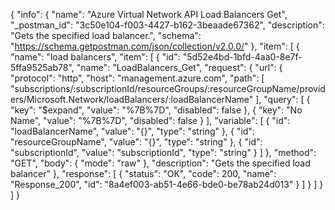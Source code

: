 {
  "info": {
    "name": "Azure Virtual Network API Load Balancers Get",
    "_postman_id": "3c50e104-f003-4427-b162-3beaade67362",
    "description": "Gets the specified load balancer.",
    "schema": "https://schema.getpostman.com/json/collection/v2.0.0/"
  },
  "item": [
    {
      "name": "load balancers",
      "item": [
        {
          "id": "5d52e4bd-1bfd-4aa0-8e7f-5ffa9525ab78",
          "name": "LoadBalancers_Get",
          "request": {
            "url": {
              "protocol": "http",
              "host": "management.azure.com",
              "path": [
                "subscriptions/:subscriptionId/resourceGroups/:resourceGroupName/providers/Microsoft.Network/loadBalancers/:loadBalancerName"
              ],
              "query": [
                {
                  "key": "$expand",
                  "value": "%7B%7D",
                  "disabled": false
                },
                {
                  "key": "No Name",
                  "value": "%7B%7D",
                  "disabled": false
                }
              ],
              "variable": [
                {
                  "id": "loadBalancerName",
                  "value": "{}",
                  "type": "string"
                },
                {
                  "id": "resourceGroupName",
                  "value": "{}",
                  "type": "string"
                },
                {
                  "id": "subscriptionId",
                  "value": "subscriptionId",
                  "type": "string"
                }
              ]
            },
            "method": "GET",
            "body": {
              "mode": "raw"
            },
            "description": "Gets the specified load balancer"
          },
          "response": [
            {
              "status": "OK",
              "code": 200,
              "name": "Response_200",
              "id": "8a4ef003-ab51-4e66-bde0-be78ab24d013"
            }
          ]
        }
      ]
    }
  ]
}